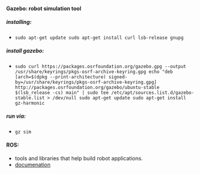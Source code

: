 #### Gazebo: robot simulation tool
##### installing:
- `sudo apt-get update
sudo apt-get install curl lsb-release gnupg`
##### install gazebo:
- `sudo curl https://packages.osrfoundation.org/gazebo.gpg --output /usr/share/keyrings/pkgs-osrf-archive-keyring.gpg
echo "deb [arch=$(dpkg --print-architecture) signed-by=/usr/share/keyrings/pkgs-osrf-archive-keyring.gpg] http://packages.osrfoundation.org/gazebo/ubuntu-stable $(lsb_release -cs) main" | sudo tee /etc/apt/sources.list.d/gazebo-stable.list > /dev/null
sudo apt-get update
sudo apt-get install gz-harmonic`
##### run via: 
- `gz sim`

#### ROS: 
- tools and libraries that help build robot applications.
- [documenation](https://docs.ros.org/en/jazzy/index.html)